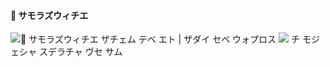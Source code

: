 #### 💼 サモラズウィチエ
![💼 サモラズウィチエ](https://media.discordapp.net/attachments/1138906178492055614/1176826390469939260/Group_1.png?ex=657047fb&is=655dd2fb&hm=51037bb9b9e37dcd5d1305c7b9d5811914e9b45b1321de8ed7f3e96d615c0182&=&format=webp&width=1440&height=409)
ザチェム テベ エト | ザダイ セベ ウォプロス
![](https://media.discordapp.net/attachments/1138906178492055614/1176829471433703525/Frame_1.png?ex=65704ada&is=655dd5da&hm=06724b2123d8b2745e463431fa2a57b3a761b6901e283d1c8c90995297567726&=&format=webp&width=1440&height=409)
チ モジェシャ スデラチャ ヴセ サム












